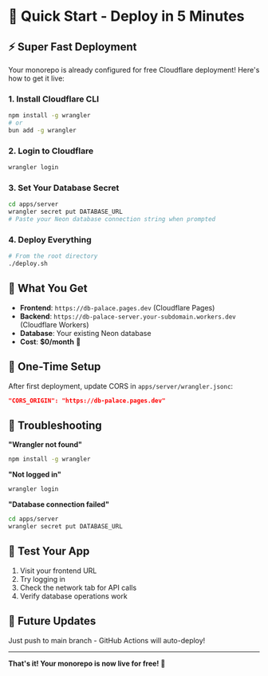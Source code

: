 # 🚀 Quick Start - Deploy in 5 Minutes

## ⚡ Super Fast Deployment

Your monorepo is already configured for free Cloudflare deployment! Here's how to get it live:

### 1. Install Cloudflare CLI

```bash
npm install -g wrangler
# or
bun add -g wrangler
```

### 2. Login to Cloudflare

```bash
wrangler login
```

### 3. Set Your Database Secret

```bash
cd apps/server
wrangler secret put DATABASE_URL
# Paste your Neon database connection string when prompted
```

### 4. Deploy Everything

```bash
# From the root directory
./deploy.sh
```

## 🎯 What You Get

- **Frontend**: `https://db-palace.pages.dev` (Cloudflare Pages)
- **Backend**: `https://db-palace-server.your-subdomain.workers.dev` (Cloudflare Workers)
- **Database**: Your existing Neon database
- **Cost**: **$0/month** 🎉

## 🔧 One-Time Setup

After first deployment, update CORS in `apps/server/wrangler.jsonc`:

```json
"CORS_ORIGIN": "https://db-palace.pages.dev"
```

## 🚨 Troubleshooting

**"Wrangler not found"**

```bash
npm install -g wrangler
```

**"Not logged in"**

```bash
wrangler login
```

**"Database connection failed"**

```bash
cd apps/server
wrangler secret put DATABASE_URL
```

## 📱 Test Your App

1. Visit your frontend URL
2. Try logging in
3. Check the network tab for API calls
4. Verify database operations work

## 🔄 Future Updates

Just push to main branch - GitHub Actions will auto-deploy!

---

**That's it! Your monorepo is now live for free! 🎉**
